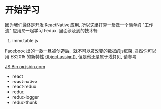# 开始学习

因为我们最终是开发 ReactNative 应用, 所以这里打算一起做一个简单的 "工作流" 应用来一起学习 Redux. 里面涉及到的技术有:

1. immutable.js

Facebook 出的一款一旦被创造后，就不可以被改变的数据的js框架. 虽然你可以用 ES2015 的新特性 [Object.assign()](http://es6.ruanyifeng.com/#docs/object#Object-assign), 但是他还是属于浅拷贝, 请参考 [](http://www.softwhy.com/forum.php?mod=viewthread&tid=20298)

<a class="jsbin-embed" href="http://jsbin.com/goyaqo/2/embed?html&height=600px">JS Bin on jsbin.com</a><script src="http://static.jsbin.com/js/embed.min.js?3.35.11"></script>

- react
- react-native
- react-redux
- redux
- redux-logger
- redux-thunk